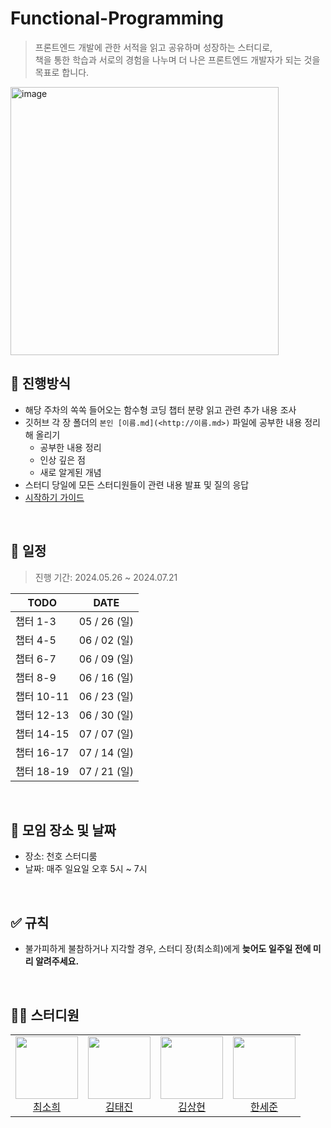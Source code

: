 # Functional-Programming

> 프론트엔드 개발에 관한 서적을 읽고 공유하며 성장하는 스터디로, <br/>
책을 통한 학습과 서로의 경험을 나누며 더 나은 프론트엔드 개발자가 되는 것을 목표로 합니다.


<img width="429" alt="image" src="https://github.com/FE-TechBook-Study/Functional-Programming/assets/89092233/1412dfce-0f2b-4903-b2c0-3c6238bb068a">




## 💫 진행방식

- 해당 주차의 쏙쏙 들어오는 함수형 코딩 챕터 분량 읽고 관련 추가 내용 조사
- 깃허브 각 장 폴더의 `본인 [이름.md](<http://이름.md>)` 파일에 공부한 내용 정리해 올리기
    - 공부한 내용 정리
    - 인상 깊은 점
    - 새로 알게된 개념
- 스터디 당일에 모든 스터디원들이 관련 내용 발표 및 질의 응답
- [시작하기 가이드](https://www.notion.so/aaa2607a601647278e763141a4010a51?pvs=21)

<br />

## 📅 일정

> 진행 기간: 2024.05.26 ~ 2024.07.21
> 

| TODO | DATE |
| --- | --- |
| 챕터 1-3 | 05 / 26 (일) |
| 챕터 4-5 | 06 / 02 (일) |
| 챕터 6-7 | 06 / 09 (일) |
| 챕터 8-9 | 06 / 16 (일) |
| 챕터 10-11 | 06 / 23 (일) |
| 챕터 12-13 | 06 / 30 (일) |
| 챕터 14-15 | 07 / 07 (일) |
| 챕터 16-17 | 07 / 14 (일) |
| 챕터 18-19 | 07 / 21 (일) |

<br />

## 📌 모임 장소 및 날짜

- 장소: 천호 스터디룸
- 날짜: 매주 일요일 오후 5시 ~ 7시

<br />

## ✅ 규칙

- 불가피하게 불참하거나 지각할 경우, 스터디 장(최소희)에게 **늦어도 일주일 전에 미리 알려주세요.**

<br />

## 🧑‍💻 스터디원

<table>
<tr height="120px">
<td align="center">
<a href="https://github.com/huisso97"><img height="100px" width="100px" src="https://github.com/huisso97.png""/></a>
<br />
<a href="https://github.com/huisso97">최소희</a>
</td>
<td align="center">
<a href="https://github.com/taejin-k"><img height="100px" width="100px" src="https://github.com/taejin-k.png""/></a>
<br />
<a href="https://github.com/taejin-k">김태진</a>
</td>
<td align="center">
<a href="https://github.com/headring"><img height="100px" width="100px" src="https://github.com/headring.png""/></a>
<br />
<a href="https://github.com/headring">김상현</a>
</td>
<td align="center">
<a href="https://github.com/hansejun"><img height="100px" width="100px" src="https://github.com/hansejun.png""/></a>
<br />
<a href="https://github.com/hansejun">한세준</a>
</td>
</tr>
</table>
